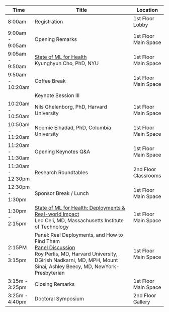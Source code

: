 <table class="table table-bordered table-sm">
  	<thead>
    <tr>
      <th style='width:15%'>Time</th>
      <th style='width:70%'>Title</th>
      <th style='width:15'>Location</th>
    </tr>
	</thead>
	 <tbody>
    <tr>
      <td>8:00am</td>
      <td>Registration</td>
      <td>1st Floor Lobby</td>
    </tr>
    <tr>
      <td>9:00am - 9:05am</td>
      <td>Opening Remarks</td>
      <td>1st Floor Main Space</td>
    </tr>
    <tr>
      <td>9:05am - 9:50am</td>
      <td><a href="program.html#tab-ml_health">State of ML for Health</a><br>
        <span class="font-italic"><span class="font-weight-bold">Kyunghyun Cho, PhD,</span> NYU</span>
      </td> 
      <td>1st Floor Main Space</td>
    </tr>
    <tr>
      <td>9:50am - 10:20am</td>
      <td>Coffee Break</td>
      <td>1st Floor Main Space</td>
    </tr>
    <tr>
      <td></td>
      <td class="keynote"><span class="border-left-0"><span class="font-weight-bold">Keynote Session III</span></span></td>
      <td></td>
    </tr>
     <tr>
      <td>10:20am - 10:50am</td>
      <td><a href="program.html#tab-keynotes"></a><!-- <br> -->
        <span class="font-italic"><span class="font-weight-bold">Nils Ghelenborg, PhD,</span> Harvard University</span>
      </td> 
      <td>1st Floor Main Space</td>
    </tr>
    <tr>
      <td>10:50am - 11:20am</td>
      <td><a href="program.html#tab-keynotes"></a><!-- <br> -->
        <span class="font-italic"><span class="font-weight-bold">Noemie Elhadad, PhD,</span> Columbia University</span>
      </td> 
      <td>1st Floor Main Space</td>
    </tr>
    <tr>
      <td>11:20am - 11:30am</td>
      <td>Opening Keynotes Q&A</td>
      <td>1st Floor Main Space</td>
    </tr>
     <tr>
      <td>11:30am - 12:30pm</td>
      <td><span class="font-weight-bold">Research Roundtables</span>
        <!--
        <a href="program.html#tab-roundtables">Research Roundtables</a>
        <br>
        Bridging the gap between the business of value-based care and the research of health AI, <span class="font-italic"><span class="font-weight-bold">Yubin Park, PhD</span>, ApolloMed</span><br>
        Auditing Algorithm Performance and Equity, <span class="font-italic"><span class="font-weight-bold">Alistair Johnson, DPhil</span>, Hospital for Sick Children</span><br>
        Data privacy: Interactive or Non-interactive?, <span class="font-italic"><span class="font-weight-bold">Khaled El Emam, PhD,</span> University of Ottawa and <span class="font-weight-bold">Li Xiong, PhD,</span> Emory University</span><br>
        Data Heterogeneity: More Heterogeneous Data or Less Homogeneous Data?, <span class="font-weight-bold">Tianxi Cai, ScD,</span> Harvard Medical School and <span class="font-weight-bold">Yong Chen, PhD,</span> University of Pennsylvania</span><br>
        NetworkStudies: As Many Databases as Possible or Enough to Answer the Question Quickly?, <span class="font-italic"><span class="font-weight-bold">Christopher Chute, MD,</span> Johns Hopkins University and <span class="font-weight-bold">Robert Platt, PhD,</span> McGill University</span></td>
        -->
        <td>2nd Floor Classrooms</td>
    </tr>
     <tr>
      <td>12:30pm - 1:30pm</td>
      <td><span class="font-weight-bold">Sponsor Break / Lunch</span></td>
      <td>1st Floor Main Space</td>
    </tr>
    <tr>
      <td>1:30pm - 2:15pm</td>
      <td><a href="program.html#tab-ml_health">State of ML for Health: Deployments & Real-world Impact</a><br>
        <span class="font-italic"><span class="font-weight-bold">Leo Celi, MD,</span> Massachusetts Institute of Technology</span>
      </td> 
      <td>1st Floor Main Space</td>
    </tr>
      <td>2:15PM - 3:15pm</td>
      <td><span class="font-weight-bold">Panel: Real Deployments, and How to Find Them</span><br>
        <a href="program.html#tab-panels">Panel Discussion</a><br>
        <span class="font-italic"><span class="font-weight-bold">Roy Perlis, MD,</span> Harvard University, <span class="font-italic"><span class="font-weight-bold">DGirish Nadkarni, MD, MPH,</span> Mount Sinai, <span class="font-italic"><span class="font-weight-bold">Ashley Beecy, MD,</span> NewYork-Presbyterian </span></span></span>       
        <!--
        <span class="font-italic">Li Xu, Bo Liu, Ameer Hamza Khan, Lu Fan, <span class="font-weight-bold">Xiao-Ming Wu</span></span>: <a href="proceeding_P13.html">Multi-modal Pre-training for Medical Vision-language Understanding and Generation: An Empirical Study with A New Benchmark</a><br>
        <span class="font-italic"><span class="font-weight-bold">Vincent Jeanselme</span>, Chang Ho Yoon, Brian Tom, Jessica Barrett</span>: <a href="proceeding_P12.html">Neural Fine-Gray: Monotonic neural networks for competing risks</a><br>
        <span class="font-italic"><span class="font-weight-bold">Eunbyeol Cho</span>, Min Jae Lee, Kyunghoon Hur, Jiyoun Kim, Jinsung Yoon, Edward Choi</span>: <a href="proceeding_P28.html">Rediscovery of CNN's Versatility for Text-based Encoding of Raw Electronic Health Records</a><br>
        <span class="font-italic"><span class="font-weight-bold">William La Cava</span>, Elle Lett, Guangya Wan</span>: <a href="proceeding_P23.html">Fair Admission Risk Prediction with Proportional Multicalibration</a>
        -->
        </td>
      <td>1st Floor Main Space</td>
    </tr>
    <tr>
      <td>3:15m - 3:25pm</td>
      <td>Closing Remarks</td>
      <td>1st Floor Main Space</td>
    </tr>
    <tr>
      <td>3:25m - 4:40pm</td>
      <td>Doctoral Symposium</td>
      <td>2nd Floor Gallery</td>
    </tr>
  </tbody>
</table>